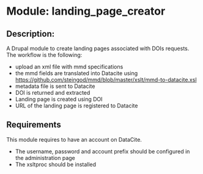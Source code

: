 # Module: landing_page_creator
## Description: 
A Drupal module to create landing pages associated with DOIs requests. 
The workflow is the following: 
- upload an xml file with mmd specifications
- the mmd fields are translated into Datacite using https://github.com/steingod/mmd/blob/master/xslt/mmd-to-datacite.xsl
- metadata file is sent to Datacite
- DOI is returned and extracted
- Landing page is created using DOI
- URL of the landing page is registered to Datacite

## Requirements
This module requires to have an account on DataCite. 
- The username, password and account prefix should be configured in the administration page
- The xsltproc should be installed 
